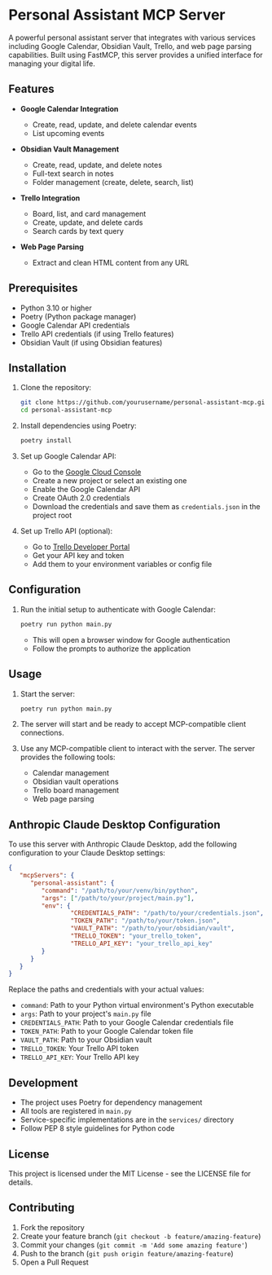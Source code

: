 # Personal Assistant MCP Server

A powerful personal assistant server that integrates with various services including Google Calendar, Obsidian Vault, Trello, and web page parsing capabilities. Built using FastMCP, this server provides a unified interface for managing your digital life.

## Features

- **Google Calendar Integration**
  - Create, read, update, and delete calendar events
  - List upcoming events

- **Obsidian Vault Management**
  - Create, read, update, and delete notes
  - Full-text search in notes
  - Folder management (create, delete, search, list)

- **Trello Integration**
  - Board, list, and card management
  - Create, update, and delete cards
  - Search cards by text query

- **Web Page Parsing**
  - Extract and clean HTML content from any URL

## Prerequisites

- Python 3.10 or higher
- Poetry (Python package manager)
- Google Calendar API credentials
- Trello API credentials (if using Trello features)
- Obsidian Vault (if using Obsidian features)

## Installation

1. Clone the repository:
   ```bash
   git clone https://github.com/yourusername/personal-assistant-mcp.git
   cd personal-assistant-mcp
   ```

2. Install dependencies using Poetry:
   ```bash
   poetry install
   ```

3. Set up Google Calendar API:
   - Go to the [Google Cloud Console](https://console.cloud.google.com/)
   - Create a new project or select an existing one
   - Enable the Google Calendar API
   - Create OAuth 2.0 credentials
   - Download the credentials and save them as `credentials.json` in the project root

4. Set up Trello API (optional):
   - Go to [Trello Developer Portal](https://trello.com/app-key)
   - Get your API key and token
   - Add them to your environment variables or config file

## Configuration

1. Run the initial setup to authenticate with Google Calendar:
   ```bash
   poetry run python main.py
   ```
   - This will open a browser window for Google authentication
   - Follow the prompts to authorize the application

## Usage

1. Start the server:
   ```bash
   poetry run python main.py
   ```

2. The server will start and be ready to accept MCP-compatible client connections.

3. Use any MCP-compatible client to interact with the server. The server provides the following tools:
   - Calendar management
   - Obsidian vault operations
   - Trello board management
   - Web page parsing

## Anthropic Claude Desktop Configuration

To use this server with Anthropic Claude Desktop, add the following configuration to your Claude Desktop settings:

```json
{
   "mcpServers": {
      "personal-assistant": {
         "command": "/path/to/your/venv/bin/python",
         "args": ["/path/to/your/project/main.py"],
         "env": {
                 "CREDENTIALS_PATH": "/path/to/your/credentials.json",
                 "TOKEN_PATH": "/path/to/your/token.json",
                 "VAULT_PATH": "/path/to/your/obsidian/vault",
                 "TRELLO_TOKEN": "your_trello_token",
                 "TRELLO_API_KEY": "your_trello_api_key"
         }
      }
   }
}
```

Replace the paths and credentials with your actual values:
- `command`: Path to your Python virtual environment's Python executable
- `args`: Path to your project's `main.py` file
- `CREDENTIALS_PATH`: Path to your Google Calendar credentials file
- `TOKEN_PATH`: Path to your Google Calendar token file
- `VAULT_PATH`: Path to your Obsidian vault
- `TRELLO_TOKEN`: Your Trello API token
- `TRELLO_API_KEY`: Your Trello API key

## Development

- The project uses Poetry for dependency management
- All tools are registered in `main.py`
- Service-specific implementations are in the `services/` directory
- Follow PEP 8 style guidelines for Python code

## License

This project is licensed under the MIT License - see the LICENSE file for details.

## Contributing

1. Fork the repository
2. Create your feature branch (`git checkout -b feature/amazing-feature`)
3. Commit your changes (`git commit -m 'Add some amazing feature'`)
4. Push to the branch (`git push origin feature/amazing-feature`)
5. Open a Pull Request
